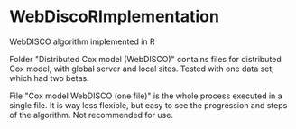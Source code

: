 # WebDiscoRImplementation
WebDISCO algorithm implemented in R

Folder "Distributed Cox model (WebDISCO)" contains files for distributed Cox model, with global server and local sites. Tested with one data set, which had two betas.

File "Cox model WebDISCO (one file)" is the whole process executed in a single file. It is way less flexible, but easy to see the progression and steps of the algorithm. Not recommended for use.

